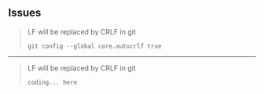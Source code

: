 ## Issues

> LF will be replaced by CRLF in git
> ```
> git config --global core.autocrlf true
> ```

------

> LF will be replaced by CRLF in git
> ```
> coding... here
> ```